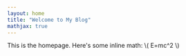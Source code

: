 ```yaml
---
layout: home
title: "Welcome to My Blog"
mathjax: true
---
```


This is the homepage. Here's some inline math: \\( E=mc^2 \\)
